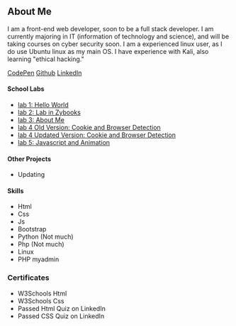 ## About Me

I am a front-end web developer, soon to be a full stack developer. I am currently majoring in IT (information of technology and science), and will be taking courses on cyber security soon. I am a experienced linux user, as I do use Ubuntu linux as my main OS. I have experience with Kali, also learning "ethical hacking."

[CodePen](https://codepen.io) [Github](https://github.com/sell) [LinkedIn](https://linkedin.com)
#### School Labs ####
- [lab 1: Hello World](Lab1-Hello-World)
- [lab 2: Lab in Zybooks](#)
- [lab 3: About Me](Lab3.-AboutMe)
- [lab 4 Old Version: Cookie and Browser Detection](Lab-4-Cookie-and-Browser-Detection)
- [lab 4 Updated Version: Cookie and Browser Detection](Lab-4-Cookie-and-Browser-Detection-updated)
- [lab 5: Javascript and Animation](Lab5.-Javascript-and-Animation)

#### Other Projects
 - Updating
 
#### Skills
 - Html
 - Css
 - Js
 - Bootstrap
 - Python (Not much)
 - Php (Not much)
 - Linux
 - PHP myadmin

 ### Certificates
  - W3Schools Html
  - W3Schools Css
  - Passed Html Quiz on LinkedIn
  - Passed CSS Quiz on LinkedIn
  

